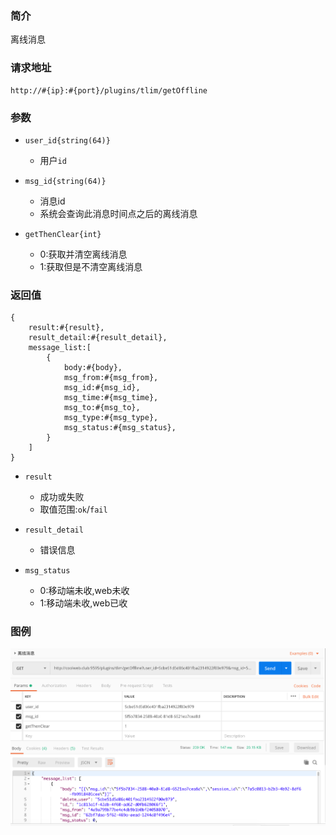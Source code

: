 ### 简介

离线消息

### 请求地址
```
http://#{ip}:#{port}/plugins/tlim/getOffline
```

### 参数

- `user_id{string(64)}`
    - 用户`id`

- `msg_id{string(64)}`
    - 消息id
    - 系统会查询此消息时间点之后的离线消息

- `getThenClear{int}`
    - 0:获取并清空离线消息
    - 1:获取但是不清空离线消息

### 返回值
```
{
    result:#{result},
    result_detail:#{result_detail},
    message_list:[
        {
            body:#{body},
            msg_from:#{msg_from},
            msg_id:#{msg_id},
            msg_time:#{msg_time},
            msg_to:#{msg_to},
            msg_type:#{msg_type},
            msg_status:#{msg_status},
        }
    ]
}
```

- `result`
    - 成功或失败
    - 取值范围:`ok`/`fail`

- `result_detail`
    - 错误信息

- `msg_status`
    - 0:移动端未收,web未收
    - 1:移动端未收,web已收



### 图例

![Alt text][demo1]

[demo1]:https://github.com/GepengCn/tlim/blob/dev/images/GET_OFFLINE.png?raw=true
